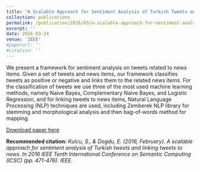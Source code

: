 ```yaml
---
title: "A Scalable Approach for Sentiment Analysis of Turkish Tweets and Linking Tweets to News"
collection: publications
permalink: /publication/2016/03/a-scalable-approach-for-sentiment-analysis
excerpt: ''
date: 2016-03-24
venue: 'IEEE'
#paperurl: ''
#citation: ''
---
```

We present a framework for sentiment analysis on tweets related to news items. Given a set of tweets and news items, our framework classifies tweets as positive or negative and links them to the related news items. For the classification of tweets we use three of the most used machine learning methods, namely Naive Bayes, Complementary Naive Bayes, and Logistic Regression, and for linking tweets to news items, Natural Language Processing (NLP) techniques are used, including Zemberek NLP library for stemming and morphological analysis and then bag-of-words method for mapping.

[Download paper here](https://ieeexplore.ieee.org/document/7439388)

<b>Recommended citation:</b> *Kulcu, S., & Dogdu, E. (2016, February). A scalable approach for sentiment analysis of Turkish tweets and linking tweets to news. In 2016 IEEE Tenth International Conference on Semantic Computing (ICSC) (pp. 471-476). IEEE.*